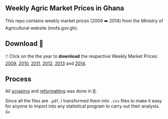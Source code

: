 ## Weekly Agric Market Prices in Ghana
This repo contains weekly market prices (2009 :arrow_right: 2014) from the Ministry of Agricultural website (mofa.gov.gh).

## Download 📩
:computer_mouse: Click on the the year to **download** the respective Weekly Market Prices:
<a href="https://minhaskamal.github.io/DownGit/#/home?url=https://github.com/DavidQuartey/Weekly-Agric-Market-Prices/tree/master/Data/2009">2009<a/>, <a href="https://minhaskamal.github.io/DownGit/#/home?url=https://github.com/DavidQuartey/Weekly-Agric-Market-Prices/tree/master/Data/2010">2010</a>, <a href="https://minhaskamal.github.io/DownGit/#/home?url=https://github.com/DavidQuartey/Weekly-Agric-Market-Prices/tree/master/Data/2011">2011</a>, <a href="https://minhaskamal.github.io/DownGit/#/home?url=https://github.com/DavidQuartey/Weekly-Agric-Market-Prices/tree/master/Data/2012">2012</a>, <a href="https://minhaskamal.github.io/DownGit/#/home?url=https://github.com/DavidQuartey/Weekly-Agric-Market-Prices/tree/master/Data/2013">2013</a> and <a href="https://minhaskamal.github.io/DownGit/#/home?url=https://github.com/DavidQuartey/Weekly-Agric-Market-Prices/tree/master/Data/2014">2014</a>.

## Process
All <a href="https://github.com/DavidQuartey/Weekly-Agric-Market-Prices/blob/master/R%20code/download_2009_to_2014_food_prices.R"> scraping<a/> and <a href="https://github.com/DavidQuartey/Weekly-Agric-Market-Prices/blob/master/R%20code/reformat_2009_to_2014_food_prices.R">reformatting</a> was done in <a href="https://cran.r-project.org/">R</a>.

Since all the files are `.pdf`, I transformed them into `.csv` files to make it easy for anyone to import into any statistical program to carry out their analysis. :thumbsup:
